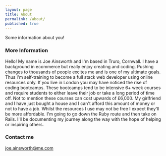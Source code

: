 ```yaml
---
layout: page
title: About
permalink: /about/
published: true
---
```



Some information about you!

### More Information

Hello! My name is Joe Ainsworth and I'm based in Truro, Cornwall. I have a background in ecommerce but really enjoy creating and coding. Pushing changes to thousands of people excites me and is one of my ultimate goals. Thus I'm self-training to become a full stack web developer using online resources only.  If you live in London you may have noticed the rise of coding bootcamps. These bootcamps tend to be intensive 6+ week courses and require students to either leave their job or take a long period of time off. Not to mention these courses can cost upwards of £6,000. My girlfriend and I have just bought a house and I can't afford this amount of money or not to have a job. Whilst the resources I use may not be free I expect they'll be more affordable. I'm going to go down the Ruby route and then take on Rails. I'll be documenting my journey along the way with the hope of helping or inspiring others.

### Contact me

[joe.ainsworth@me.com](mailto:joe.ainsworth@me.com)
